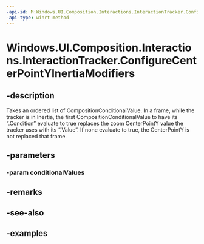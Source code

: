 ```yaml
---
-api-id: M:Windows.UI.Composition.Interactions.InteractionTracker.ConfigureCenterPointYInertiaModifiers(Windows.Foundation.Collections.IIterable{Windows.UI.Composition.Interactions.CompositionConditionalValue})
-api-type: winrt method
---
```


<!-- Method syntax.
public void InteractionTracker.ConfigureCenterPointYInertiaModifiers(IIterable<CompositionConditionalValue> conditionalValues)
-->

# Windows.UI.Composition.Interactions.InteractionTracker.ConfigureCenterPointYInertiaModifiers

## -description
Takes an ordered list of CompositionConditionalValue. In a frame, while the tracker is in Inertia, the first CompositionConditionalValue to have its “.Condition” evaluate to true replaces the zoom CenterPointY value the tracker uses with its “.Value”. If none evaluate to true, the CenterPointY is not replaced that frame.



## -parameters

### -param conditionalValues

## -remarks

## -see-also

## -examples

